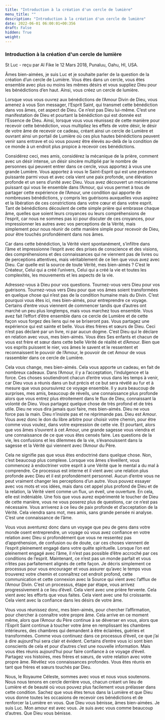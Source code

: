 ```yaml
---
title: "Introduction à la création d'un cercle de lumière"
menu_title: ""
description: "Introduction à la création d'un cercle de lumière"
date: 2022-06-01 06:00:01+00:356
draft: False
hidden: True
weight:
---
```

### Introduction à la création d'un cercle de lumière

St Luc - reçu par Al Fike le 12 Mars 2018, Punaluu, Oahu, HI, USA.

Âmes bien-aimées, je suis Luc et je souhaite parler de la question de la création d’un cercle de Lumière. Vous êtes dans un cercle, vous êtes ensemble avec plus ou moins les mêmes désirs et vous suppliez Dieu pour les bénédictions d’en haut. Ainsi, vous créez un cercle de lumière.

Lorsque vous vous ouvrez aux bénédictions de l’Amour Divin de Dieu, vous amenez à vous Son messager, l’Esprit Saint, qui transmet cette bénédiction dans vos âmes, cet aspect de Dieu. Ce n’est pas Dieu lui-même. C’est une manifestation de Dieu et pourtant la bénédiction qui est donnée est l’Essence de Dieu. Ainsi, lorsque vous vous réunissez de cette manière pour recevoir cette bénédiction, vous multipliez les effets de votre désir, le désir de votre âme de recevoir ce cadeau, créant ainsi un cercle de Lumière et ouvrant ainsi un portail de Lumière où ces plus hautes bénédictions peuvent venir sans entrave et où vous pouvez être élevés au-delà de la condition de ce monde à un endroit plus propice à recevoir ces bénédictions.

Considérez ceci, mes amis, considérez la mécanique de la prière, comment avec un désir intense, un désir sincère multiplié par le nombre de personnes qui peuvent entrer dans ce cercle, vous apportez à vous une grande Lumière. Vous apportez à vous le Saint-Esprit qui est une présence puissante parmi vous et avec cela vient une paix profonde, une élévation profonde et un sens d’unité avec Dieu. Vous avez découvert un mécanisme puissant qui vous lie ensemble dans l’Amour, qui vous permet à tous de partager cette expérience de l’Amour, une condition qui apporte de nombreuses bénédictions, y compris les guérisons auxquelles vous aspirez et la libération de ces constrictions dans votre cœur et dans votre esprit. Tant de bénédictions découlent de cette simple prière qui embrasse chaque âme, quelles que soient leurs croyances ou leurs compréhensions de l’esprit, car nous ne sommes pas ici pour discuter de ces croyances, pour impressionner les autres avec vos perceptions de la Vérité, mais simplement pour nous réunir de cette manière simple pour recevoir de Dieu, pour être touchés profondément dans nos âmes.

Car dans cette bénédiction, la Vérité vient spontanément, s’infiltre dans l’âme et impressionne l’esprit avec des prises de conscience et des visions, des compréhensions et des connaissances qui ne viennent pas de livres ou de perceptions attentives, mais véritablement de ce lien que vous avez avec Dieu. Car quelle est la source de toute Vérité, mes bien-aimés ? C’est le Créateur, Celui qui a créé l’univers, Celui qui a créé la vie et toutes les complexités, les mouvements et les aspects de la vie.

Adressez-vous à Dieu pour vos questions. Tournez-vous vers Dieu pour vos guérisons. Tournez-vous vers Dieu pour que vos âmes soient transformées en quelque chose qui n’est pas de la condition humaine mais du Divin. C’est pourquoi vous êtes ici, mes bien-aimés, pour entreprendre ce voyage. Certains d’entre vous viennent de commencer tandis que d’autres ont marché un peu plus longtemps, mais vous marchez tous ensemble. Vous avez fait l’effort d’être ensemble dans ce cercle de Lumière et de cette façon vous forgez des liens qui ne se briseront pas. Vous partagez une expérience qui est sainte et belle. Vous êtes frères et sœurs de Dieu. Ceci n’est pas déclaré par un livre, ni par aucun dogme. C’est Dieu qui le déclare en relation avec vous, mes bien-aimés. Vous êtes Ses enfants et chacun de vous est frère et sœur dans cette belle Vérité de réalité et d’Amour. Bien que vos esprits puissent le nier, vos âmes le savent et le ressentent et reconnaissent le pouvoir de l’Amour, le pouvoir de cet Amour de vous rassembler dans ce cercle de Lumière.

Cela vous change, mes bien-aimés. Cela vous apporte un cadeau, en fait de nombreux cadeaux. Dans l’Amour, il y a l’acceptation, l’indulgence et la force. Ces choses soutiendront chacun d’entre vous dans les temps à venir, car Dieu vous a réunis dans un but précis et ce but sera révélé au fur et à mesure que vous poursuivrez ce voyage ensemble. Il y aura beaucoup de surprises, mes amis, beaucoup de réveils, une connaissance plus profonde alors que vous entrez plus étroitement dans le flux de Dieu, connaissant la volonté de Dieu. Vous partagez quelque chose de très profond et de très utile. Dieu ne vous dira jamais quoi faire, mes bien-aimés. Dieu ne vous force pas la main. Dieu n’insiste pas et ne réprimande pas. Dieu est Amour. Vous avez donc le don du libre arbitre pour choisir votre chemin, pour être comme vous voulez, dans votre expression de cette vie. Et pourtant, alors que vos âmes s’ouvrent à cet Amour, une grande sagesse vous viendra et une connaissance de ce que vous êtes censés faire. Les questions de la vie, les confusions et les dilemmes de la vie, s’évanouissent dans la sagesse et la Vérité qui viennent avec l’Amour du Père.

Cela ne signifie pas que vous êtes endoctriné dans quelque chose. Non, c’est beaucoup plus complexe. Lorsque vos âmes s’éveillent, vous commencez à endoctriner votre esprit à une Vérité que le mental a du mal à comprendre. Ce processus est interne et il vient avec une relation plus profonde avec Dieu et il est profondément personnel. Aucun d’entre vous ne peut vraiment changer les perceptions d’un autre. Vous pouvez essayer avec vos mots et vos idées, mais dans cet appel plus profond de Dieu et de la relation, la Vérité vient comme un flux, un éveil, une ouverture. En cela, elle est indéniable. Une fois que vous aurez expérimenté le toucher de Dieu de cette manière, vous ne vous poserez plus de questions, car ce n’est pas nécessaire. Vous arriverez à ce lieu de paix profonde et d’acceptation de la Vérité. Cela viendra sans mot, mes amis, sans grande pensée ni analyse. C’est une connaissance de l’âme.

Vous vous aventurez donc dans un voyage que peu de gens dans votre monde osent entreprendre, un voyage où vous avez confiance en votre relation avec Dieu si profondément que vous ne ressentez pas d’appréhension, de confusion ou de doute, car ces choses viennent de l’esprit pleinement engagé dans votre quête spirituelle. Lorsque l’on est pleinement engagé avec l’âme, il n’est pas possible d’être accroché par ces conditions de l’esprit. Maintenant, ce n’est pas un monde parfait et vous n’êtes pas parfaitement alignés de cette façon. Je décris simplement ce processus pour vous encourager et vous assurer qu’avec le temps vous trouverez votre chemin et connaîtrez cet endroit profond, cette communication et cette connexion avec la Source qui vient avec l’afflux de l’Amour Divin. C’est un processus, étape par étape, vous arrivez progressivement à ce lieu d’éveil. Cela vient avec une prière fervente. Cela vient avec les efforts que vous faites. Cela vient avec une foi croissante. Cela vient avec la confiance dans les désirs de votre âme.

Vous vous réunissez donc, mes bien-aimés, pour chercher l’affirmation, pour chercher à connaître votre propre âme. Cela arrive en ce moment même, alors que l’Amour du Père continue à se déverser en vous, alors que l’Esprit Saint continue à toucher votre âme en remplissant les chambres intérieures, des chambres qui demandent à être éclairées, guéries et transformées. Comme vous continuez dans ce processus d’éveil, ce que j’ai à dire aujourd’hui sera clair et évident. Certains d’entre vous ici sont bien conscients de cela et pour d’autres c’est une nouvelle information. Mais vous êtes réunis aujourd’hui pour faire confiance à ce voyage d’éveil. Partagez vos histoires, mes frères et sœurs, de votre relation avec votre propre âme. Révélez vos connaissances profondes. Vous êtes réunis en tant que frères et sœurs touchés par Dieu.

Nous, le Royaume Céleste, sommes avec vous et nous vous soutenons. Nous nous tenons en cercle derrière vous, chacun créant un lieu de Lumière et de beauté où vous pouvez plus facilement vous prélasser dans cette condition. Sachez que vous êtes tenus dans la Lumière et que Dieu vous donne toutes les occasions de recevoir ces bénédictions et de renforcer la Lumière en vous. Que Dieu vous bénisse, âmes bien-aimées. Je suis Luc. Mon amour est avec vous. Je suis avec vous comme beaucoup d’autres. Que Dieu vous bénisse.
